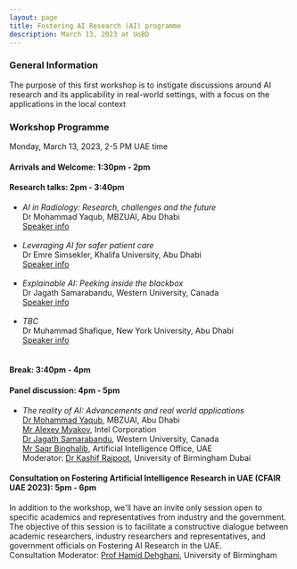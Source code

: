 ```yaml
---
layout: page
title: Fostering AI Research (AI) programme
description: March 13, 2023 at UoBD
---
```


### General Information

The purpose of this first workshop is to instigate discussions around AI research and its applicability in real-world settings, with a focus on the applications in the local context

### Workshop Programme

Monday, March 13, 2023, 2-5 PM UAE time

#### Arrivals and Welcome: 1:30pm - 2pm <br>

#### Research talks: 2pm - 3:40pm

- _AI in Radiology: Research, challenges and the future_ <br> Dr Mohammad Yaqub, MBZUAI, Abu Dhabi <br> [Speaker info](https://mbzuai.ac.ae/study/faculty/mohammad-yaqub/) <br> <br> 
- _Leveraging AI for safer patient care_ <br> Dr Emre Simsekler, Khalifa University, Abu Dhabi <br> [Speaker info](https://www.ku.ac.ae/college-people/mecit-can-emre-simsekler) <br> <br> 
- _Explainable AI: Peeking inside the blackbox_ <br> Dr Jagath Samarabandu, Western University, Canada <br> [Speaker info](https://www.eng.uwo.ca/electrical/faculty/samarabandu_j/index.html) <br> <br>
- _TBC_ <br> Dr Muhammad Shafique, New York University, Abu Dhabi <br> [Speaker info](https://nyuad.nyu.edu/en/academics/divisions/engineering/faculty/muhammad-shafique.html) <br> <br>

#### Break: 3:40pm - 4pm <br>

#### Panel discussion: 4pm -  5pm

- _The reality of AI: Advancements and real world applications_ <br> [Dr Mohammad Yaqub](https://mbzuai.ac.ae/study/faculty/mohammad-yaqub/), MBZUAI, Abu Dhabi <br> [Mr Alexey Myakov](https://www.linkedin.com/in/itseez/), Intel Corporation <br> [Dr Jagath Samarabandu](https://www.eng.uwo.ca/electrical/faculty/samarabandu_j/index.html), Western University, Canada <br> [Mr Saqr Binghalib](https://www.linkedin.com/in/saqr-binghalib-724b1715/), Artificial Intelligence Office, UAE <br>
Moderator: [Dr Kashif Rajpoot](https://www.birmingham.ac.uk/staff/profiles/dubai/rajpoot-kashif.aspx), University of Birmingham Dubai <br>

#### Consultation on Fostering Artificial Intelligence Research in UAE (CFAIR UAE 2023): 5pm - 6pm

In addition to the workshop, we'll have an invite only session open to specific academics and representatives from industry and the government. The objective of this session is to facilitate a constructive dialogue between academic researchers, industry researchers and representatives, and government officials on Fostering AI Research in the UAE. <br>
Consultation Moderator: [Prof Hamid Dehghani](https://www.birmingham.ac.uk/staff/profiles/computer-science/academic-staff/dehghani-hamid.aspx), University of Birmingham <br>

